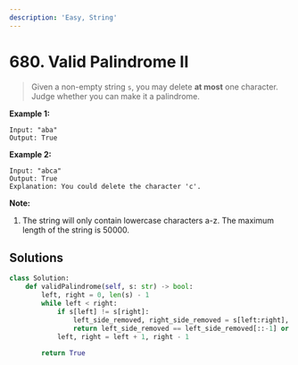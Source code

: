 ```yaml
---
description: 'Easy, String'
---
```


# 680. Valid Palindrome II

> Given a non-empty string `s`, you may delete **at most** one character. Judge whether you can make it a palindrome.

**Example 1:**  


```text
Input: "aba"
Output: True
```

**Example 2:**  


```text
Input: "abca"
Output: True
Explanation: You could delete the character 'c'.
```

**Note:**  


1. The string will only contain lowercase characters a-z. The maximum length of the string is 50000.

## Solutions

```python
class Solution:
    def validPalindrome(self, s: str) -> bool:
        left, right = 0, len(s) - 1
        while left < right:
            if s[left] != s[right]:
                left_side_removed, right_side_removed = s[left:right], s[left + 1:right + 1]
                return left_side_removed == left_side_removed[::-1] or right_side_removed == right_side_removed[::-1]
            left, right = left + 1, right - 1
        
        return True
```

